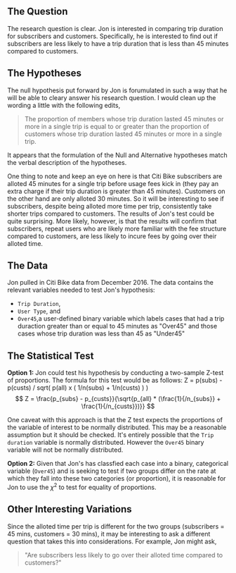 ## The Question

The research question is clear.
Jon is interested in comparing trip duration for subscribers and customers. Specifically, he is interested to find out if subscribers are less likely to have a trip duration that is less than 45 minutes compared to customers. 


## The Hypotheses

The null hypothesis put forward by Jon is forumulated in such a way that he will be able to cleary answer his research question. I would clean up the wording a little with the following edits,
	
> The proportion of members whose trip duration lasted 45 minutes or more in a single trip is equal to or greater than the proportion of customers whose trip duration lasted 45 minutes or more in a single trip.

It appears that the formulation of the Null and Alternative hypotheses match the verbal description of the hypotheses.

One thing to note and keep an eye on here is that Citi Bike subscribers are alloted 45 minutes for a single trip before usage fees kick in (they pay an extra charge if their trip duration is greater than 45 minutes).
Customers on the other hand are only alloted 30 minutes. So it will be interesting to see if subscribers, despite being alloted more time per trip, consistently take shorter trips compared to customers. The results of Jon's test could be quite surprising. More likely, however, is that the results will confirm that subscribers, repeat users who are likely more familiar with the fee structure compared to customers, are less likely to incure fees by going over their alloted time.


## The Data

Jon pulled in Citi Bike data from December 2016. The data contains the relevant variables needed to test Jon's hypothesis:
 * `Trip Duration`,
 * `User Type`, and
 * `Over45`,a user-defined binary variable which labels cases that had a trip duraction greater than or equal to 45 minutes as "Over45" and those cases whose trip duration was less than 45 as "Under45"



## The Statistical Test

__Option 1:__
Jon could test his hypothesis by conducting a two-sample Z-test of proportions. The formula for this test would be as follows:
Z = p(subs) - p(custs) / sqrt( p(all) x ( 1/n(subs) + 1/n(custs) ) )
$$ Z = \frac{p_{subs} - p_{custs}}{\sqrt{p_{all} * (\frac{1}{/n_{subs}} + \frac{1}{/n_{custs}})}} $$

One caveat with this approach is that the Z test expects the proportions of the variable of interest to be normally distributed. This may be a reasonable assumption but it should be checked. It's entirely possible that the `Trip duration` variable is normally distributed. However the `Over45` binary variable will not be normally distributed.

__Option 2:__
Given that Jon's has classfied each case into a binary, categorical variable (`Over45`) and is seeking to test if two groups differ on the rate at which they fall into these two categories (or proportion), it is reasonable for Jon to use the $\chi^2$ to test for equality of proportions.


## Other Interesting Variations

Since the alloted time per trip is different for the two groups (subscribers = 45 mins, customers = 30 mins), it may be interesting to ask a different question that takes this into considerations. For example, Jon might ask,
> "Are subscribers less likely to go over their alloted time compared to customers?"


